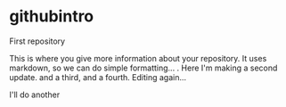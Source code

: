 # githubintro
First repository

This is where you give more information about your repository. It uses markdown, so we can do simple formatting... . Here I'm making a second update. and a third, and a fourth. Editing again...

I'll do another
